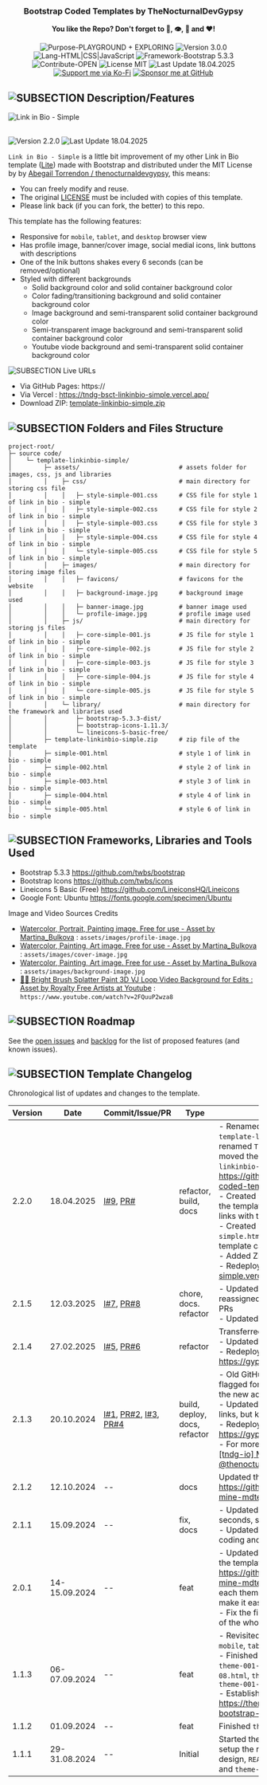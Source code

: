 <h3 align="center">Bootstrap Coded Templates by TheNocturnalDevGypsy</h3>
<p align="center"><strong>You like the Repo? Don't forget to 🌟, 👁️, 🔱 and ❤️!</strong></p>
<p align="center">
  <img src="https://img.shields.io/badge/Purpose-PLAYGROUND%20+%20EXPLORING-%2300416a?logoColor=white&labelColor=%2300416a&color=%2324292e&textColor=white" alt="Purpose-PLAYGROUND + EXPLORING"> <img src="https://img.shields.io/badge/Version-3.0.0-%2300416a?logoColor=white&labelColor=%2300416a&color=%2324292e&textColor=white" alt="Version 3.0.0"> <img src="https://img.shields.io/badge/Lang-HTML%20|%20CSS%20|%20JavaScript-%2300416a?logoColor=white&labelColor=%2300416a&color=%2324292e&textColor=white" alt="Lang-HTML|CSS|JavaScript"> <img src="https://img.shields.io/badge/Framework-Bootstrap%205.3.3-%2300416a?logoColor=white&labelColor=%2300416a&color=%2324292e&textColor=white" alt="Framework-Bootstrap 5.3.3"> <img src="https://img.shields.io/badge/Contribute-OPEN-%2300416a?logoColor=white&labelColor=%2300416a&color=%2324292e&textColor=white" alt="Contribute-OPEN"> <img src="https://img.shields.io/badge/License-MIT-%2300416a?logoColor=white&labelColor=%2300416a&color=%2324292e&textColor=white" alt="License MIT"> <img src="https://img.shields.io/badge/Last%20Update-18.04.2025-%2300416a?logoColor=white&labelColor=%2300416a&color=%2324292e&textColor=white" alt="Last Update 18.04.2025"> <a href="https://ko-fi.com/thenocturnaldevgypsy"><img src="https://img.shields.io/badge/Support%20me%20via%20Ko--Fi-%2300416a?logo=ko-fi&logoColor=white&color=%2300416a&textColor=white" alt="Support me via Ko-Fi"></a> <a href="https://github.com/sponsors/thenocturnaldevgypsy"><img src="https://custom-icon-badges.demolab.com/badge/Sponsor%20me%20at%20GitHub-%2300416a?logo=heart&logoColor=white&color=%2300416a&textColor=white" alt="Sponsor me at GitHub"></a>
</p>

## ![SUBSECTION Description/Features](https://custom-icon-badges.demolab.com/badge/-Description/Features-24292e?logo=check&logoColor=white&labelColor=00416a)

<img src="md_assets/templates/linkinbio-simple/simple-main.jpg" alt="Link in Bio - Simple">
<br><br>

<img src="https://img.shields.io/badge/Template%20Version-2.2.0-%2300416a?logoColor=white&labelColor=%2300416a&color=%2324292e&textColor=white" alt="Version 2.2.0"> <img src="https://img.shields.io/badge/Template%20Last%20Update-18.04.2025-%2300416a?logoColor=white&labelColor=%2300416a&color=%2324292e&textColor=white" alt="Last Update 18.04.2025">

`Link in Bio - Simple` is a little bit improvement of my other Link in Bio template ([Lite](template-linkinbio-lite.md)) made with Bootstrap and distributed under the MIT License by by [Abegail Torrendon / thenocturnaldevgypsy](https://github.com/thenocturnaldevgypsy), this means:

- You can freely modify and reuse.
- The original [LICENSE](LICENSE.md) must be included with copies of this template.
- Please link back (if you can fork, the better) to this repo. 

This template has the following features:
- Responsive for `mobile`, `tablet`, and `desktop` browser view
- Has profile image, banner/cover image, social medial icons, link buttons with descriptions
- One of the lnik buttons shakes every 6 seconds (can be removed/optional)
- Styled with different backgrounds
  - Solid background color and solid container background color
  - Color fading/transitioning background and solid container background color
  - Image background and semi-transparent solid container background color
  - Semi-transparent image background and semi-transparent solid container background color
  - Youtube viode background and semi-transparent solid container background color

![SUBSECTION Live URLs](https://custom-icon-badges.demolab.com/badge/-Live%20URLs-24292e?logo=globe&logoColor=white&labelColor=00416a)

- Via GitHub Pages: https://
- Via Vercel : https://tndg-bsct-linkinbio-simple.vercel.app/
- Download ZIP: [template-linkinbio-simple.zip](/source%20code/template-linkinbio-simple/template-linkinbio-simple.zip)

## ![SUBSECTION Folders and Files Structure](https://custom-icon-badges.demolab.com/badge/-Folders%20and%20Files%20Structure-24292e?logo=file-submodule&logoColor=white&labelColor=00416a)

```
project-root/
├─ source code/ 
│    └─ template-linkinbio-simple/
│         ├─ assets/                            # assets folder for images, css, js and libraries
│         │    ├─ css/                          # main directory for storing css file
│         │    │   ├─ style-simple-001.css      # CSS file for style 1 of link in bio - simple
│         │    │   ├─ style-simple-002.css      # CSS file for style 2 of link in bio - simple
│         │    │   ├─ style-simple-003.css      # CSS file for style 3 of link in bio - simple
│         │    │   ├─ style-simple-004.css      # CSS file for style 4 of link in bio - simple
│         │    │   └─ style-simple-005.css      # CSS file for style 5 of link in bio - simple
│         │    ├─ images/                       # main directory for storing image files
│         │    │   ├─ favicons/                 # favicons for the website
│         │    │   ├─ background-image.jpg      # background image used
│         │    │   ├─ banner-image.jpg          # banner image used
│         │    │   └─ profile-image.jpg         # profile image used
│         │    ├─ js/                           # main directory for storing js files
│         │    │   ├─ core-simple-001.js        # JS file for style 1 of link in bio - simple
│         │    │   ├─ core-simple-002.js        # JS file for style 2 of link in bio - simple
│         │    │   ├─ core-simple-003.js        # JS file for style 3 of link in bio - simple
│         │    │   ├─ core-simple-004.js        # JS file for style 4 of link in bio - simple
│         │    │   └─ core-simple-005.js        # JS file for style 5 of link in bio - simple
│         │    └─ library/                      # main directory for the framework and libraries used
│         │        ├─ bootstrap-5.3.3-dist/
│         │        ├─ bootstrap-icons-1.11.3/
│         │        └─ lineicons-5-basic-free/
│         ├─ template-linkinbio-simple.zip      # zip file of the template
│         ├─ simple-001.html                    # style 1 of link in bio - simple
│         ├─ simple-002.html                    # style 2 of link in bio - simple
│         ├─ simple-003.html                    # style 3 of link in bio - simple
│         ├─ simple-004.html                    # style 4 of link in bio - simple
│         └─ simple-005.html                    # style 6 of link in bio - simple
```

## ![SUBSECTION Frameworks, Libraries and Tools Used](https://custom-icon-badges.demolab.com/badge/-Frameworks,%20Libraries%20and%20Tools%20Used-24292e?logo=tools&logoColor=white&labelColor=00416a)

- Bootstrap 5.3.3 https://github.com/twbs/bootstrap
- Bootstrap Icons https://github.com/twbs/icons
- Lineicons 5 Basic (Free) https://github.com/LineiconsHQ/Lineicons
- Google Font: Ubuntu https://fonts.google.com/specimen/Ubuntu

Image and Video Sources Credits
- [Watercolor, Portrait, Painting image. Free for use - Asset by Martina_Bulkova](https://pixabay.com/photos/watercolor-portrait-painting-art-5049986/) : `assets/images/profile-image.jpg`
- [Watercolor, Painting, Art image. Free for use - Asset by Martina_Bulkova](https://pixabay.com/photos/watercolor-painting-art-paper-5049937/) : `assets/images/cover-image.jpg`
- [Watercolor, Painting, Art image. Free for use - Asset by Martina_Bulkova](https://pixabay.com/photos/watercolor-painting-art-paper-5049944/) : `assets/images/background-image.jpg`
- [🎨🎶 Bright Brush Splatter Paint 3D VJ Loop Video Background for Edits : Asset by Royalty Free Artists at Youtube](https://www.youtube.com/watch?v=2FQuuP2wza8) : `https://www.youtube.com/watch?v=2FQuuP2wza8`

## ![SUBSECTION Roadmap](https://custom-icon-badges.demolab.com/badge/-Roadmap-24292e?logo=tasklist&logoColor=white&labelColor=00416a)

See the [open issues](https://github.com/thenocturnaldevgypsy/bootstrap-coded-templates/issues) and [backlog](https://github.com/thenocturnaldevgypsy/bootstrap-coded-templates/milestones) for the list of proposed features (and known issues).

## ![SUBSECTION Template Changelog](https://custom-icon-badges.demolab.com/badge/-Template%20Changelog-24292e?logo=log&logoColor=white&labelColor=00416a)

Chronological list of updates and changes to the template.

| Version | Date | Commit/Issue/PR | Type | Description |
| ------------- | ------------- | ------------- | ------------- | ------------- |
| 2.2.0 | 18.04.2025 | [I#9](https://github.com/thenocturnaldevgypsy/bootstrap-coded-templates/issues/9), [PR#](https://github.com/thenocturnaldevgypsy/bootstrap-coded-templates/pull/) | refactor, build, docs | - Renamed the repo from `gypsyshards-bootstrap-template-linkinbio` to `bootstrap-coded-templates`, renamed `Theme 2` to `Link in Bio - Simple`, and moved the source code to `\source code\template-linkinbio-simple` directory under https://github.com/thenocturnaldevgypsy/bootstrap-coded-templates/<br>- Created `template-linkinbio-simple.md` to serve as the template's documentation, updated some of the links with the new repo name<br>- Created `\source code\template-linkinbio-simple.html` to record the template to the main template catalog<br>- Added ZIP file for easy template download<br>- Redeployed at Vercel: https://tndg-bsct-linkinbio-simple.vercel.app/ |
| 2.1.5 | 12.03.2025 | [I#7](https://github.com/thenocturnaldevgypsy/bootstrap-coded-templates/issues/7), [PR#8](https://github.com/thenocturnaldevgypsy/bootstrap-coded-templates/pull/8) | chore, docs. refactor | - Updated the labels and milestones in this repo, reassigned labels to previous and current issues and PRs<br>- Updated MD files dead/404 URLs |
| 2.1.4 | 27.02.2025 | [I#5](https://github.com/thenocturnaldevgypsy/bootstrap-coded-templates/issues/5), [PR#6](https://github.com/thenocturnaldevgypsy/bootstrap-coded-templates/pull/6) | refactor | Transferred repo back to my main GitHub account<br>- Updated FUNDING.yml<br>- Redeployed at Vercel, Live URL: https://gypsyshards.vercel.app/ |
| 2.1.3 | 20.10.2024 | [I#1](https://github.com/thenocturnaldevgypsy/bootstrap-coded-templates/issues/1), [PR#2](https://github.com/thenocturnaldevgypsy/bootstrap-coded-templates/pull/2), [I#3](https://github.com/thenocturnaldevgypsy/bootstrap-coded-templates/issues/3), [PR#4](https://github.com/thenocturnaldevgypsy/bootstrap-coded-templates/pull/4) | build, deploy, docs, refactor | - Old GitHub account [@thenocturnaldevgypsy](https://github.com/thenocturnaldevgypsy) got flagged for no reason given, recreating the repo to the new account [@thenocturnaldevgypsy-io](https://github.com/thenocturnaldevgypsy-io)<br>- Updated the repo's documentation's URL for some links, but kept the ones from the CHANGELOG<br>- Redeployed at Vercel, Live URL: https://gypsyshards.vercel.app/<br>- For more info for the whole migration, [[tndg] > [tndg-io] Migrate @thenocturnaldevgypsy to @thenocturnaldevgypsy-io](https://github.com/users/thenocturnaldevgypsy/projects/11) |
| 2.1.2 | 12.10.2024 | -- | docs | Updated the documentation format using https://github.com/thenocturnaldevgypsy/tndg-mine-mdtemplatearchive |
| 2.1.1 | 15.09.2024 | -- | fix, docs | - Updated one of the Link Buttons to shake for few seconds, stops, and shakes again.<br>- Updated documentation for the changes, reviewed coding and filename structuring. |
| 2.0.1 | 14-15.09.2024 | -- | feat | - Updated Markdown files structure overall based on the template: https://github.com/thenocturnaldevgypsy/tndg-mine-mdtemplatearchive, create separate pages for each themes, changelogs and `CONTRIBUTING.md` to make it easier to update.<br>- Fix the files and directory structure, and file naming of the whole repo. |
| 1.1.3 | 06-07.09.2024 | -- | feat | - Revisited the CSS reponsive compatibilities for `mobile`, `tablet` and `desktop` for the current templates<br>- Finished `theme-001-04.html`, `theme-001-05.html`, `theme-001-06.html`, `theme-001-07.html`, `theme-001-08.html`, `theme-001-09.html`, `theme-001-10.html` and `theme-001-11.html`<br>- Established the GitHub Pages of the repo: https://thenocturnaldevgypsy.github.io/gypsyshards-bootstrap-template-linkinbio/ |
| 1.1.2 | 01.09.2024 | -- | feat | Finished `theme-001-02.html` and `theme-001-03.html` |
| 1.1.1 | 29-31.08.2024 | -- | Initial | Started the project, decided which tools to be used, setup the repo to public, finished the initial directory design, `README.md`, `LICENSE`, `FUNDING.yml`, `index.html` and `theme-001-01.html` |